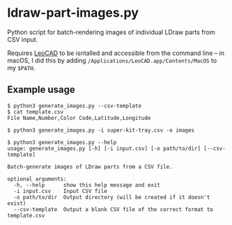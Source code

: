 # ldraw-part-images.py

Python script for batch-rendering images of individual LDraw parts from CSV input.

Requires [LeoCAD](https://www.leocad.org) to be isntalled and accessible from the command line – in macOS, I did this by adding `/Applications/LeoCAD.app/Contents/MacOS` to my `$PATH`.

## Example usage
```
$ python3 generate_images.py --csv-template
$ cat template.csv
File Name,Number,Color Code,Latitude,Longitude
```

```
$ python3 generate_images.py -i super-kit-tray.csv -o images
```

```
$ python3 generate_images.py --help
usage: generate_images.py [-h] [-i input.csv] [-o path/to/dir] [--csv-template]

Batch-generate images of LDraw parts from a CSV file.

optional arguments:
  -h, --help      show this help message and exit
  -i input.csv    Input CSV file
  -o path/to/dir  Output directory (will be created if it doesn't exist)
  --csv-template  Output a blank CSV file of the correct format to template.csv
```

